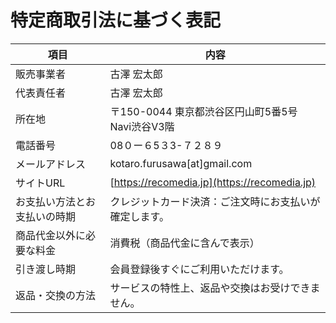# 特定商取引法に基づく表記
| 項目 | 内容 |
|------|------|
|販売事業者|古澤 宏太郎|
|代表責任者|古澤 宏太郎|
|所在地|〒150-0044 東京都渋谷区円山町5番5号 Navi渋谷Ⅴ3階|
|電話番号|08０ー６5３3-７２８９|
|メールアドレス|kotaro.furusawa[at]gmail.com|
|サイトURL|[https://recomedia.jp](https://recomedia.jp)|
|お支払い方法とお支払いの時期|クレジットカード決済：ご注文時にお支払いが確定します。|
|商品代金以外に必要な料金|消費税（商品代金に含んで表示）|
|引き渡し時期|会員登録後すぐにご利用いただけます。|
|返品・交換の方法|サービスの特性上、返品や交換はお受けできません。|
